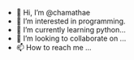 - 👋 Hi, I’m @chamathae
- 👀 I’m interested in programming.
- 🌱 I’m currently learning python...
- 💞️ I’m looking to collaborate on ...
- 📫 How to reach me ...

<!---
chamathae/chamathae is a ✨ special ✨ repository because its `README.md` (this file) appears on your GitHub profile.
You can click the Preview link to take a look at your changes.
--->
